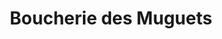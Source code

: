 ---
title: "Boucherie des Muguets"
url: /sainte-genevieve-des-bois/boucherie-des-muguets/
shop: boucherie
---